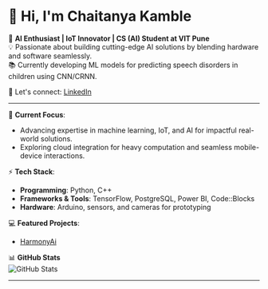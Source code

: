 # 👋 Hi, I'm Chaitanya Kamble

🚀 **AI Enthusiast | IoT Innovator | CS (AI) Student at VIT Pune**  
💡 Passionate about building cutting-edge AI solutions by blending hardware and software seamlessly.  
📚 Currently developing ML models for predicting speech disorders in children using CNN/CRNN.  

🔗 Let's connect: [LinkedIn](https://linkedin.com/in/chaitanya-kamble)  

---

🎯 **Current Focus**:  
- Advancing expertise in machine learning, IoT, and AI for impactful real-world solutions.  
- Exploring cloud integration for heavy computation and seamless mobile-device interactions.

⚡ **Tech Stack**:  
- **Programming**: Python, C++  
- **Frameworks & Tools**: TensorFlow, PostgreSQL, Power BI, Code::Blocks  
- **Hardware**: Arduino, sensors, and cameras for prototyping  

💻 **Featured Projects**:  
- [HarmonyAi](https://github.com/Chaitanya-Kk/HarmonyAI)

📊 **GitHub Stats**  
![GitHub Stats](https://github-readme-stats.vercel.app/api?username=Chaitanya-Kk&show_icons=true&theme=radical)  

---


